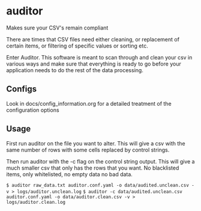 # auditor
Makes sure your CSV's remain compliant

There are times that CSV files need either cleaning, or replacement of certain items, or filtering 
of specific values or sorting etc. 

Enter Auditor. This software is meant to scan through and clean your csv in various ways and make sure that
everything is ready to go before your application needs to do the rest of the data processing.

## Configs

Look in docs/config_information.org for a detailed treatment of the configuration options

## Usage

  First run auditor on the file you want to alter. This will give a csv with the same number of
rows with some cells replaced by control strings.

  Then run auditor with the -c flag on the control string output. This will give a much smaller
csv that only has the rows that you want. No blacklisted items, only whitelisted, no empty data
no bad data.

`$ auditor raw_data.txt auditor.conf.yaml -o data/audited.unclean.csv -v > logs/auditor.unclean.log`
`$ auditor -c data/audited.unclean.csv auditor.conf.yaml -o data/auditor.clean.csv -v > logs/auditor.clean.log`
